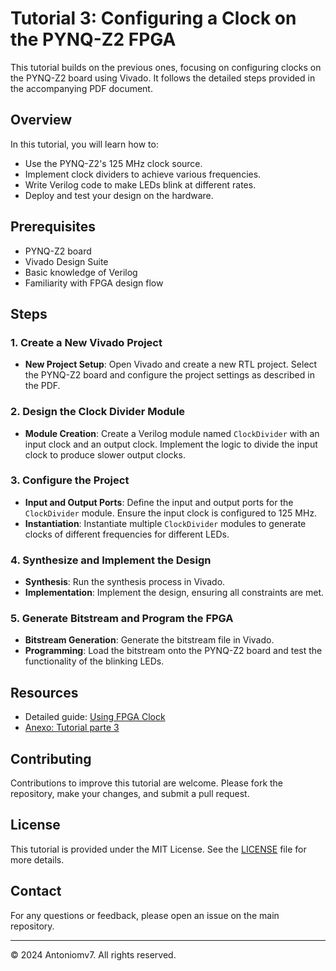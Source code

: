 # Tutorial 3: Configuring a Clock on the PYNQ-Z2 FPGA

This tutorial builds on the previous ones, focusing on configuring clocks on the PYNQ-Z2 board using Vivado. It follows the detailed steps provided in the accompanying PDF document.

## Overview

In this tutorial, you will learn how to:
- Use the PYNQ-Z2's 125 MHz clock source.
- Implement clock dividers to achieve various frequencies.
- Write Verilog code to make LEDs blink at different rates.
- Deploy and test your design on the hardware.

## Prerequisites

- PYNQ-Z2 board
- Vivado Design Suite
- Basic knowledge of Verilog
- Familiarity with FPGA design flow

## Steps

### 1. Create a New Vivado Project
- **New Project Setup**: Open Vivado and create a new RTL project. Select the PYNQ-Z2 board and configure the project settings as described in the PDF.

### 2. Design the Clock Divider Module
- **Module Creation**: Create a Verilog module named `ClockDivider` with an input clock and an output clock. Implement the logic to divide the input clock to produce slower output clocks.

### 3. Configure the Project
- **Input and Output Ports**: Define the input and output ports for the `ClockDivider` module. Ensure the input clock is configured to 125 MHz.
- **Instantiation**: Instantiate multiple `ClockDivider` modules to generate clocks of different frequencies for different LEDs.

### 4. Synthesize and Implement the Design
- **Synthesis**: Run the synthesis process in Vivado.
- **Implementation**: Implement the design, ensuring all constraints are met.

### 5. Generate Bitstream and Program the FPGA
- **Bitstream Generation**: Generate the bitstream file in Vivado.
- **Programming**: Load the bitstream onto the PYNQ-Z2 board and test the functionality of the blinking LEDs.

## Resources

- Detailed guide: [Using FPGA Clock](https://blog.umer-farooq.com/a-pynq-z2-guide-for-absolute-dummies-part-iii-tick-tock-using-fpga-clock-33a34ef3f51a)
- [Anexo: Tutorial parte 3](../Anexo.%20Tutorial%20de%20conexi%C3%B3n%20y%20funcionamiento%20de%20la%20Pynq-Z2.pdf)

## Contributing

Contributions to improve this tutorial are welcome. Please fork the repository, make your changes, and submit a pull request.

## License

This tutorial is provided under the MIT License. See the [LICENSE](../../LICENSE) file for more details.

## Contact

For any questions or feedback, please open an issue on the main repository.

---

© 2024 Antoniomv7. All rights reserved.
